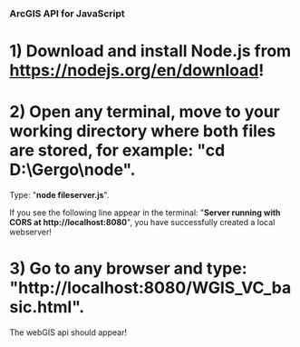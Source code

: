 ### ArcGIS API for JavaScript

# 1) Download and install Node.js from https://nodejs.org/en/download!

# 2) Open any terminal, move to your working directory where both files are stored, for example: "**cd D:\Gergo\node**".

  Type: "**node fileserver.js**".

  If you see the following line appear in the terminal: "**Server running with CORS at http://localhost:8080**",
  you have successfully created a local webserver!

# 3) Go to any browser and type: "**http://localhost:8080/WGIS_VC_basic.html**".

  The webGIS api should appear!
